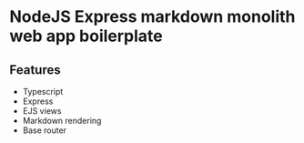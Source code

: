 # NodeJS Express markdown monolith web app boilerplate 

## Features

- Typescript
- Express
- EJS views
- Markdown rendering
- Base router